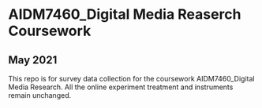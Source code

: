 # AIDM7460_Digital Media Reaserch Coursework 
## May 2021
This repo is for survey data collection for the coursework AIDM7460_Digital Media Research. 
All the online experiment treatment and instruments remain unchanged. 
